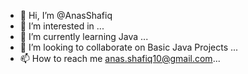 - 👋 Hi, I’m @AnasShafiq
- 👀 I’m interested in  ...
- 🌱 I’m currently learning Java ...
- 💞️ I’m looking to collaborate on Basic Java Projects ...
- 📫 How to reach me anas.shafiq10@gmail.com...

<!---
AnasShafiq/AnasShafiq is a ✨ special ✨ repository because its `README.md` (this file) appears on your GitHub profile.
You can click the Preview link to take a look at your changes.
--->
